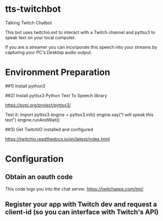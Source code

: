# tts-twitchbot
 Talking Twitch Chatbot

 This bot uses twitchio.ext to interact with a Twitch channel and pyttsx3 to speak text on your local computer. 

 If you are a streamer you can incorporate this speech into your streams by capturing your PC's Desktop audio output. 

# Environment Preparation
##1) Install python3

##2) Install pyttsx3 Python Text To Speech library

https://pypi.org/project/pyttsx3/

Test it:
import pyttsx3
engine = pyttsx3.init()
engine.say("I will speak this text")
engine.runAndWait()

##3) Get TwitchIO installed and configured

https://twitchio.readthedocs.io/en/latest/index.html

# Configuration

## Obtain an oauth code
This code logs you into the chat server. 
https://twitchapps.com/tmi/

## Register your app with Twitch dev and request a client-id (so you can interface with Twitch's API)
